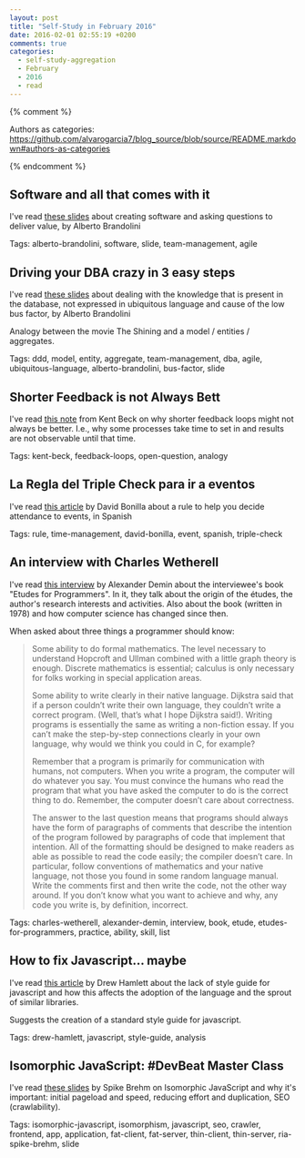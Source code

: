 ```yaml
---
layout: post
title: "Self-Study in February 2016"
date: 2016-02-01 02:55:19 +0200
comments: true
categories: 
  - self-study-aggregation
  - February
  - 2016
  - read
---
```


{% comment %}  

Authors as categories: https://github.com/alvarogarcia7/blog_source/blob/source/README.markdown#authors-as-categories

{% endcomment %}

## Software and all that comes with it

I've read [these slides][software-and-what-comes] about creating software and asking questions to deliver value, by Alberto Brandolini

Tags: alberto-brandolini, software, slide, team-management, agile

[software-and-what-comes]: http://lanyrd.com/2011/fromthefront/sgfgw/

## Driving your DBA crazy in 3 easy steps

I've read [these slides][ddd-in-the-db] about dealing with the knowledge that is present in the database, not expressed in ubiquitous language and cause of the low bus factor, by Alberto Brandolini

Analogy between the movie The Shining and a model / entities / aggregates.

Tags: ddd, model, entity, aggregate, team-management, dba, agile, ubiquitous-language, alberto-brandolini, bus-factor, slide

[ddd-in-the-db]: http://lanyrd.com/2011/ddd-day-it/shzym

## Shorter Feedback is not Always Bett

I've read [this note][feedback-loop-bett] from Kent Beck on why shorter feedback loops might not always be better. I.e., why some processes take time to set in and results are not observable until that time.

Tags:  kent-beck, feedback-loops, open-question, analogy

[feedback-loop-bett]: https://facebook.com/notes/kent-beck/shorter-feedback-is-not-always-bett/1097086386990891

## La Regla del Triple Check para ir a eventos

I've read [this article][triple-check-rule] by David Bonilla about a rule to help you decide attendance to events, in Spanish

Tags: rule, time-management, david-bonilla, event, spanish, triple-check

[triple-check-rule]: http://www.bonillaware.com/regla-triple-check-para-ir-a-eventos

## An interview with Charles Wetherell

I've read [this interview][interview-charles-wetherell] by Alexander Demin about the interviewee's book "Etudes for Programmers". In it, they talk about the origin of the études, the author's research interests and activities. Also about the book (written in 1978) and how computer science has changed since then.

When asked about three things a programmer should know:

> Some ability to do formal mathematics. The level necessary to understand Hopcroft and Ullman combined with a little graph theory is enough. Discrete mathematics is essential; calculus is only necessary for folks working in special application areas.
>
> Some ability to write clearly in their native language. Dijkstra said that if a person couldn’t write their own language, they couldn’t write a correct program. (Well, that’s what I hope Dijkstra said!). Writing programs is essentially the same as writing a non-fiction essay. If you can’t make the step-by-step connections clearly in your own language, why would we think you could in C, for example?
>
> Remember that a program is primarily for communication with humans, not computers. When you write a program, the computer will do whatever you say. You must convince the humans who read the program that what you have asked the computer to do is the correct thing to do. Remember, the computer doesn’t care about correctness.
>
>  The answer to the last question means that programs should always have the form of paragraphs of comments that describe the intention of the program followed by paragraphs of code that implement that intention. All of the formatting should be designed to make readers as able as possible to read the code easily; the compiler doesn’t care. In particular, follow conventions of mathematics and your native language, not those you found in some random language manual. Write the comments first and then write the code, not the other way around. If you don’t know what you want to achieve and why, any code you write is, by definition, incorrect.

Tags: charles-wetherell, alexander-demin, interview, book, etude, etudes-for-programmers, practice, ability, skill, list

[interview-charles-wetherell]: http://demin.ws/blog/english/2012/08/25/interview-with-charles-wetherell/

## How to fix Javascript… maybe

I've read [this article][fixing-javascript] by Drew Hamlett about the lack of style guide for javascript and how this affects the adoption of the language and the sprout of similar libraries.

Suggests the creation of a standard style guide for javascript.

Tags: drew-hamlett, javascript, style-guide, analysis

[fixing-javascript]: https://medium.com/@wob/how-to-fix-javascript-maybe-8857819bfa16

## Isomorphic JavaScript: #DevBeat Master Class

I've read [these slides][isomorphic-js-brehm] by Spike Brehm on Isomorphic JavaScript and why it's important: initial pageload and speed, reducing effort and duplication, SEO (crawlability).

Tags: isomorphic-javascript, isomorphism, javascript, seo, crawler, frontend, app, application, fat-client, fat-server, thin-client, thin-server, ria-spike-brehm, slide

[isomorphic-js-brehm]: http://www.slideshare.net/spikebrehm/a-28174727


